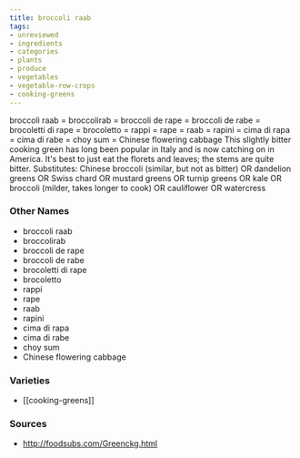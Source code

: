 ```yaml
---
title: broccoli raab
tags:
- unreviewed
- ingredients
- categories
- plants
- produce
- vegetables
- vegetable-row-crops
- cooking-greens
---
```

broccoli raab = broccolirab = broccoli de rape = broccoli de rabe = brocoletti di rape = brocoletto = rappi = rape = raab = rapini = cima di rapa = cima di rabe = choy sum = Chinese flowering cabbage This slightly bitter cooking green has long been popular in Italy and is now catching on in America. It's best to just eat the florets and leaves; the stems are quite bitter. Substitutes: Chinese broccoli (similar, but not as bitter) OR dandelion greens OR Swiss chard OR mustard greens OR turnip greens OR kale OR broccoli (milder, takes longer to cook) OR cauliflower OR watercress

### Other Names

* broccoli raab
* broccolirab
* broccoli de rape
* broccoli de rabe
* brocoletti di rape
* brocoletto
* rappi
* rape
* raab
* rapini
* cima di rapa
* cima di rabe
* choy sum
* Chinese flowering cabbage

### Varieties

* [[cooking-greens]]

### Sources
* http://foodsubs.com/Greenckg.html
